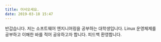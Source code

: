 ```yaml
---
title: 어서오세요.
date: 2019-03-18 15:47
---
```


반갑습니다.
저는 소프트웨어 엔지니어링을 공부하는 대학생입니다.
Linux 운영체제를 공부하고 이해한 바를 적어 공유하고자 합니다.
피드백 환영합니다.
